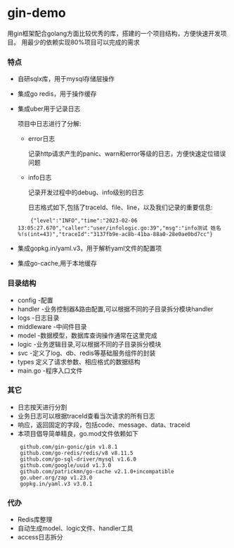 # gin-demo
用gin框架配合golang方面比较优秀的库，搭建的一个项目结构，方便快速开发项目。
用最少的依赖实现80%项目可以完成的需求
### 特点

- 自研sqlx库，用于mysql存储层操作

- 集成go redis，用于操作缓存

- 集成uber用于记录日志

  项目中日志进行了分解:
  - error日志

    记录http请求产生的panic、warn和error等级的日志，方便快速定位错误问题

  - info日志

    记录开发过程中的debug、info级别的日志

    日志格式如下,包括了traceId、file、line，以及我们记录的重要信息:
    
  ```shell
      {"level":"INFO","time":"2023-02-06 13:05:27.670","caller":"user/infologic.go:39","msg":"info测试 姓名 %!s(int=43)","traceId":"3137fb9e-ac8b-41ba-88a0-28e0ae0bd7cc"}

  ```

- 集成gopkg.in/yaml.v3，用于解析yaml文件的配置项
- 集成go-cache,用于本地缓存

### 目录结构

- config -配置
- handler -业务控制器&路由配置,可以根据不同的子目录拆分模块handler
- logs -日志目录
- middleware -中间件目录
- model -数据模型，数据库查询操作通常在这里完成
- logic -业务逻辑目录,可以根据不同的子目录拆分模块
- svc -定义了log、db、redis等基础服务组件的封装
- types 定义了请求参数、相应格式的数据结构
- main.go -程序入口文件

### 其它

- 日志按天进行分割
- 业务日志可以根据traceId查看当次请求的所有日志
- 响应，返回固定的字段，包括code、message、data、traceid
- 本项目倡导简单精良，go.mod文件依赖如下
```shell
	github.com/gin-gonic/gin v1.8.1
	github.com/go-redis/redis/v8 v8.11.5
	github.com/go-sql-driver/mysql v1.6.0
	github.com/google/uuid v1.3.0
	github.com/patrickmn/go-cache v2.1.0+incompatible
	go.uber.org/zap v1.23.0
	gopkg.in/yaml.v3 v3.0.1
```

### 代办
- Redis库整理
- 自动生成model、logic文件、handler工具
- access日志拆分